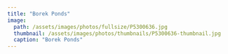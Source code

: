 ```yaml
---
title: "Borek Ponds"
image: 
  path: /assets/images/photos/fullsize/P5300636.jpg
  thumbnail: /assets/images/photos/thumbnails/P5300636-thumbnail.jpg
  caption: "Borek Ponds"
---
```

